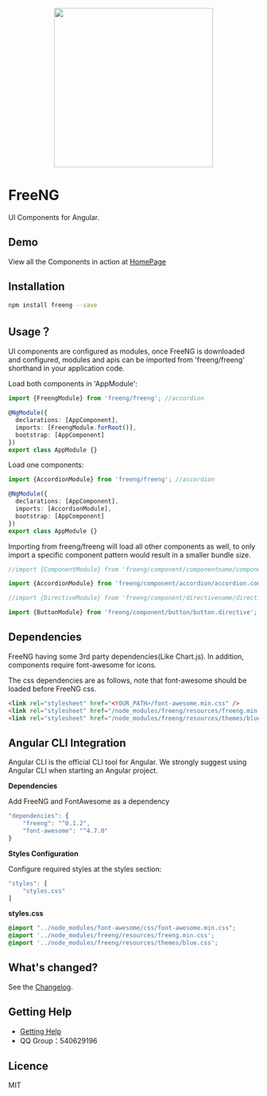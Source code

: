 <p align="center">
  <a href="http://ghmagical.com/freeng">
    <img width="320" src="http://oumfrpm5j.bkt.clouddn.com/freeng_logo.png">
  </a>
</p>

# FreeNG

UI Components for Angular.

## Demo

View all the Components in action at [HomePage](http://ghmagical.com/freeng/releases/version/v0.2.0/)

## Installation

```bash
npm install freeng --save
```

## Usage？

UI components are configured as modules, once FreeNG is downloaded and configured, modules and apis can be imported from 'freeng/freeng' shorthand in your application code.

Load both components in 'AppModule':
```typescript
import {FreengModule} from 'freeng/freeng'; //accordion

@NgModule({
  declarations: [AppComponent],
  imports: [FreengModule.forRoot()],  
  bootstrap: [AppComponent]
})
export class AppModule {}
```

Load one components:
```typescript
import {AccordionModule} from 'freeng/freeng'; //accordion

@NgModule({
  declarations: [AppComponent],
  imports: [AccordionModule],  
  bootstrap: [AppComponent]
})
export class AppModule {}
```

Importing from freeng/freeng will load all other components as well, to only import a specific component pattern would result in a smaller bundle size.

```js
//import {ComponentModule} from 'freeng/component/componentname/componentname.component';

import {AccordionModule} from 'freeng/component/accordion/accordion.component'; 

//import {DirectiveModule} from 'freeng/component/directivename/directivename.directive'; 

import {ButtonModule} from 'freeng/component/button/button.directive';
```

## Dependencies

FreeNG having some 3rd party dependencies(Like Chart.js). In addition, components require font-awesome for icons.

The css dependencies are as follows, note that font-awesome should be loaded before FreeNG css.

```html
<link rel="stylesheet" href="<YOUR_PATH>/font-awesome.min.css" />
<link rel="stylesheet" href="/node_modules/freeng/resources/freeng.min.css" /> 
<link rel="stylesheet" href="/node_modules/freeng/resources/themes/blue.css" />
```

## Angular CLI Integration

Angular CLI is the official CLI tool for Angular. We strongly suggest using Angular CLI when starting an Angular project.

**Dependencies**

Add FreeNG and FontAwesome as a dependency
```js
"dependencies": {
    "freeng": "^0.1.2",
    "font-awesome": "^4.7.0"
}
```

**Styles Configuration**

Configure required styles at the styles section:
```js
"styles": [
    "styles.css"
]
```

**styles.css**

```css
@import "../node_modules/font-awesome/css/font-awesome.min.css";
@import '../node_modules/freeng/resources/freeng.min.css';
@import '../node_modules/freeng/resources/themes/blue.css';
```

## What's changed?

See the [Changelog](CHANGELOG.md).

## Getting Help

- [Getting Help](http://ghmagical.com/article/page/id/ZwMHNDRWAFeR)
- QQ Group：540629196

## Licence

MIT

